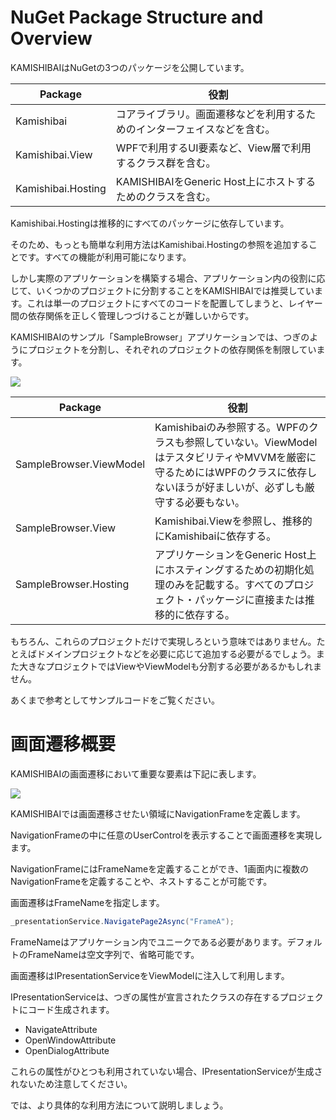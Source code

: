 # NuGet Package Structure and Overview

KAMISHIBAIはNuGetの3つのパッケージを公開しています。

|Package|役割|
|--|--|
|Kamishibai|コアライブラリ。画面遷移などを利用するためのインターフェイスなどを含む。|
|Kamishibai.View|WPFで利用するUI要素など、View層で利用するクラス群を含む。|
|Kamishibai.Hosting|KAMISHIBAIをGeneric Host上にホストするためのクラスを含む。|

Kamishibai.Hostingは推移的にすべてのパッケージに依存しています。

そのため、もっとも簡単な利用方法はKamishibai.Hostingの参照を追加することです。すべての機能が利用可能になります。

しかし実際のアプリケーションを構築する場合、アプリケーション内の役割に応じて、いくつかのプロジェクトに分割することをKAMISHIBAIでは推奨しています。これは単一のプロジェクトにすべてのコードを配置してしまうと、レイヤー間の依存関係を正しく管理しつづけることが難しいからです。

KAMISHIBAIのサンプル「SampleBrowser」アプリケーションでは、つぎのようにプロジェクトを分割し、それぞれのプロジェクトの依存関係を制限しています。

![](/images/books/kamishibai/components.png)

|Package|役割|
|--|--|
|SampleBrowser.ViewModel|Kamishibaiのみ参照する。WPFのクラスも参照していない。ViewModelはテスタビリティやMVVMを厳密に守るためにはWPFのクラスに依存しないほうが好ましいが、必ずしも厳守する必要もない。|
|SampleBrowser.View|Kamishibai.Viewを参照し、推移的にKamishibaiに依存する。|
|SampleBrowser.Hosting|アプリケーションをGeneric Host上にホスティングするための初期化処理のみを記載する。すべてのプロジェクト・パッケージに直接または推移的に依存する。|

もちろん、これらのプロジェクトだけで実現しろという意味ではありません。たとえばドメインプロジェクトなどを必要に応じて追加する必要がるでしょう。また大きなプロジェクトではViewやViewModelも分割する必要があるかもしれません。

あくまで参考としてサンプルコードをご覧ください。

# 画面遷移概要

KAMISHIBAIの画面遷移において重要な要素は下記に表します。

![](/images/books/kamishibai/architecture.png)

KAMISHIBAIでは画面遷移させたい領域にNavigationFrameを定義します。

NavigationFrameの中に任意のUserControlを表示することで画面遷移を実現します。

NavigationFrameにはFrameNameを定義することができ、1画面内に複数のNavigationFrameを定義することや、ネストすることが可能です。

画面遷移はFrameNameを指定します。

```cs
_presentationService.NavigatePage2Async("FrameA");
```

FrameNameはアプリケーション内でユニークである必要があります。デフォルトのFrameNameは空文字列で、省略可能です。

画面遷移はIPresentationServiceをViewModelに注入して利用します。

IPresentationServiceは、つぎの属性が宣言されたクラスの存在するプロジェクトにコード生成されます。

- NavigateAttribute
- OpenWindowAttribute
- OpenDialogAttribute

これらの属性がひとつも利用されていない場合、IPresentationServiceが生成されないため注意してください。

では、より具体的な利用方法について説明しましょう。

